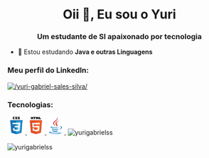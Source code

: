 
<h1 align="center">Oii 👋, Eu sou o Yuri</h1>
<h3 align="center">Um estudante de SI apaixonado por tecnologia</h3>

- 🌱 Estou estudando **Java e outras Linguagens**

<h3 align="left">Meu perfil do LinkedIn:</h3>
<p align="left">
<a href="https://linkedin.com/in//yuri-gabriel-sales-silva/" target="blank"><img align="center" src="https://raw.githubusercontent.com/rahuldkjain/github-profile-readme-generator/master/src/images/icons/Social/linked-in-alt.svg" alt="/yuri-gabriel-sales-silva/" height="30" width="40" /></a>
</p>

<h3 align="left">Tecnologias:</h3>
<p align="left"> <a href="https://www.w3schools.com/css/" target="_blank" rel="noreferrer"> <img src="https://raw.githubusercontent.com/devicons/devicon/master/icons/css3/css3-original-wordmark.svg" alt="css3" width="40" height="40"/> </a> <a href="https://www.w3.org/html/" target="_blank" rel="noreferrer"> <img src="https://raw.githubusercontent.com/devicons/devicon/master/icons/html5/html5-original-wordmark.svg" alt="html5" width="40" height="40"/> </a> <a href="https://www.java.com" target="_blank" rel="noreferrer"> <img src="https://raw.githubusercontent.com/devicons/devicon/master/icons/java/java-original.svg" alt="java" width="40" height="40"/> </a> <a 

<p>&nbsp;<img align="center" src="https://github-readme-stats.vercel.app/api?username=yurigabrielss&show_icons=true&locale=en" alt="yurigabrielss" /></p>

<p><img align="center" src="https://github-readme-streak-stats.herokuapp.com/?user=yurigabrielss&" alt="yurigabrielss" /></p>
